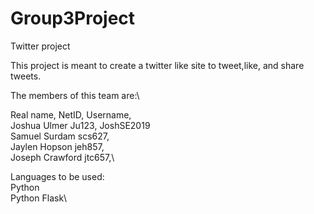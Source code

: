 # Group3Project
Twitter project

This project is meant to create a twitter like site to tweet,like, and share tweets.

The members of this team are:\

Real name, NetID, Username,\
Joshua Ulmer Ju123, JoshSE2019\
Samuel Surdam scs627,\
Jaylen Hopson jeh857, \
Joseph Crawford jtc657,\

Languages to be used:\
Python\
Python Flask\

